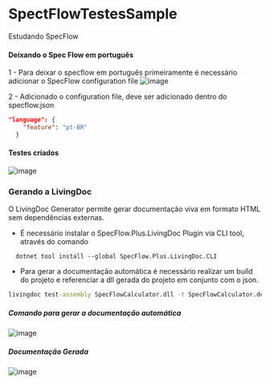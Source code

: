 # SpectFlowTestesSample
 Estudando SpecFlow


#### Deixando o Spec Flow em português

1 - Para deixar o specflow em português primeiramente é necessário adicionar o SpecFlow configuration file
![image](https://user-images.githubusercontent.com/7662248/193665410-b48ba7b8-ea09-49de-958c-304b68e785a9.png)

2 - Adicionado o configuration file, deve ser adicionado dentro do specflow.json

```SpecFlow.json
"language": {
    "feature": "pt-BR"
  }
```

#### Testes criados

![image](https://user-images.githubusercontent.com/7662248/193663903-aff7ec69-0634-4a9a-ae7f-7adddc2bcb47.png)

### Gerando a LivingDoc
O LivingDoc Generator permite gerar documentação viva em formato HTML sem dependências externas.

 - É necessário instalar o  SpecFlow.Plus.LivingDoc Plugin via CLI tool, através do comando
```
  dotnet tool install --global SpecFlow.Plus.LivingDoc.CLI
```
 - Para gerar a documentação automática é necessário realizar um build do projeto e referenciar a dll gerada do projeto em conjunto com o json.
```cmd
livingdoc test-assembly SpecFlowCalculator.dll -t SpecFlowCalculator.deps.json
```

##### Comando para gerar a documentação automática

![image](https://user-images.githubusercontent.com/7662248/193664496-15c9710d-b7d9-40a6-babd-05f6eedee3f5.png)

##### Documentação Gerada
![image](https://user-images.githubusercontent.com/7662248/194050673-5cda3da8-8bb5-4c14-8a4b-52fe34f3a464.png)
